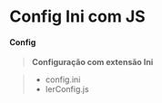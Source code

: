 # Config Ini com JS

#### <i class="icon-file"></i> Config

> **Configuração com extensão Ini**

> - config.ini
> - lerConfig.js